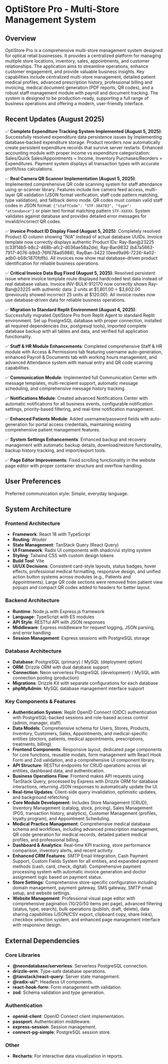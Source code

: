 # OptiStore Pro - Multi-Store Management System

## Overview
OptiStore Pro is a comprehensive multi-store management system designed for optical retail businesses. It provides a centralized platform for managing multiple store locations, inventory, sales, appointments, and customer relationships. The application aims to streamline operations, enhance customer engagement, and provide valuable business insights. Key capabilities include centralized multi-store management, detailed patient medical profiles, advanced prescription history, professional billing and invoicing, medical document generation (PDF reports, QR codes), and a robust staff management module with payroll and document tracking. The system is designed to be production-ready, supporting a full range of business operations and offering a modern, user-friendly interface.

## Recent Updates (August 2025)
✅ **Complete Expenditure Tracking System Implemented (August 5, 2025)**: Successfully resolved expenditure data persistence issues by implementing database-backed expenditure storage. Product reorders now automatically create persistent expenditure records that survive server restarts. Enhanced accounting module with proper income vs expenditure categorization: Sales/Quick Sales/Appointments = Income, Inventory Purchases/Reorders = Expenditures. Payment system displays all transaction types with accurate profit/loss calculations.

✅ **Real Camera QR Scanner Implementation (August 5, 2025)**: Implemented comprehensive QR code scanning system for staff attendance using qr-scanner library. Features include live camera feed access, multi-layer QR validation (JSON format verification, staff code pattern matching, type validation), and fallback demo mode. QR codes must contain valid staff codes in JSON format: `{"staffCode": "STF-304783", "type": "attendance"}` or plain text format matching pattern `STF-XXXXX`. System validates against database and provides detailed error messages for invalid/incorrect QR codes.

✅ **Invoice Product ID Display Fixed (August 5, 2025)**: Completely resolved Product ID column showing "N/A" instead of actual database UUIDs. Invoice template now correctly displays authentic Product IDs: Ray-Ban@23225 (c33f14b5-b8c2-468b-afc2-d036ae58a2de), Ray-Ban9832 (b47a5663-7917-4076-b9d3-76f678ad5988), RayBan-3422 (0eed9a96-7226-4a02-adb0-b58c1870fdfb). All invoices now show real database-driven product identification for reliable business operations.

✅ **Critical Invoice Data Bug Fixed (August 5, 2025)**: Resolved persistent issue where invoice template route displayed hardcoded test data instead of real database values. Invoice INV-BULK-912170 now correctly shows Ray-Ban@23225 with authentic data: 2 units at $1,801.00 = $3,602.00 (previously showed incorrect 25 units at $120.00). All invoice routes now use database-driven data for reliable business operations.

✅ **Migration to Standard Replit Environment (August 4, 2025)**: Successfully migrated OptiStore Pro from Replit Agent to standard Replit environment. Set up PostgreSQL database with proper connection, installed all required dependencies (tsx, postgresql tools), imported complete database backup with all tables and data, and verified full application functionality.

✅ **Staff & HR Module Enhancements**: Completed comprehensive Staff & HR module with Access & Permissions tab featuring username auto-generation, enhanced Payroll & Documents tab with working hours management, and advanced Attendance system with manual entry and QR code scanning capabilities.

✅ **Communication Module**: Implemented full Communication Center with message templates, multi-recipient support, automatic message scheduling, and comprehensive message history tracking.

✅ **Notifications Module**: Created advanced Notifications Center with automatic notifications for all business events, configurable notification settings, priority-based filtering, and real-time notification management.

✅ **Enhanced Patients Module**: Added username/password fields with auto-generation for portal access credentials, maintaining existing comprehensive patient management features.

✅ **System Settings Enhancements**: Enhanced backup and recovery management with automatic backup details, download/restore functionality, backup history tracking, and import/export tools.

✅ **Page Editor Improvements**: Fixed scrolling functionality in the website page editor with proper container structure and overflow handling.

## User Preferences
Preferred communication style: Simple, everyday language.

## System Architecture

### Frontend Architecture
- **Framework**: React 18 with TypeScript
- **Routing**: Wouter
- **State Management**: TanStack Query (React Query)
- **UI Framework**: Radix UI components with shadcn/ui styling system
- **Styling**: Tailwind CSS with custom design tokens
- **Build Tool**: Vite
- **UI/UX Decisions**: Consistent card-style layouts, status badges, hover effects, professional medical formatting, responsive design, and unified action button systems across modules (e.g., Patients and Appointments). Large QR code sections were removed from patient view popups and compact QR codes added to headers for better layout.

### Backend Architecture
- **Runtime**: Node.js with Express.js framework
- **Language**: TypeScript with ES modules
- **API Style**: RESTful API with JSON responses
- **Middleware**: Express middleware for request logging, JSON parsing, and error handling
- **Session Management**: Express sessions with PostgreSQL storage

### Database Architecture
- **Database**: PostgreSQL (primary) / MySQL (deployment option)
- **ORM**: Drizzle ORM with dual database support
- **Connection**: Neon serverless PostgreSQL (development) / MySQL with connection pooling (production)
- **Migrations**: Drizzle Kit with separate configurations for each database
- **phpMyAdmin**: MySQL database management interface support

### Key Components & Features
- **Authentication System**: Replit OpenID Connect (OIDC) authentication with PostgreSQL-backed sessions and role-based access control (admin, manager, staff).
- **Data Models**: Comprehensive schema for Users, Stores, Products, Inventory, Customers, Sales, Appointments, and medical-specific entities (doctors, patients, medical appointments, prescriptions, treatments, billing).
- **Frontend Components**: Responsive layout, dedicated page components for core functions, reusable modals, form management with React Hook Form and Zod validation, and a comprehensive UI component library.
- **API Structure**: RESTful endpoints for CRUD operations across all entities, dashboard data, and authentication.
- **Business Operations Flow**: Frontend makes API requests using TanStack Query, processed by Express with Drizzle ORM for database interactions, returning JSON responses to automatically update the UI.
- **Real-time Updates**: Client-side query invalidation, optimistic updates, and background refetching.
- **Core Module Development**: Includes Store Management (CRUD), Inventory Management (catalog, stock, pricing), Sales Management (POS, transaction history, analytics), Customer Management (profiles, loyalty program), and Appointment Scheduling.
- **Medical Practice Management**: Comprehensive medical database schema and workflows, including advanced prescription management, QR code generation for medical records, detailed patient medical profiles, and professional billing.
- **Dashboard & Analytics**: Real-time KPI tracking, store performance comparison, inventory alerts, and recent activity.
- **Enhanced CRM Features**: SMTP Email Integration, Cash Payment Support, Custom Fields System for all entities, and expanded payment methods (cash, card, check, digital). Comprehensive payment processing system with automatic invoice generation and doctor assignment logic based on payment status.
- **Store Settings**: Comprehensive store-specific configuration including domain management, payment gateway, SMS gateway, SMTP email setup, and website settings.
- **Website Management**: Professional visual page editor with comprehensive pagination (10/20/50 items per page), advanced filtering (status, type, search), bulk operations (publish, draft, delete), data sharing capabilities (JSON/CSV export, clipboard copy, share links), checkbox selection system, and enhanced page management interface with responsive design.

## External Dependencies

### Core Libraries
- **@neondatabase/serverless**: Serverless PostgreSQL connection.
- **drizzle-orm**: Type-safe database operations.
- **@tanstack/react-query**: Server state management.
- **@radix-ui/***: Headless UI components.
- **react-hook-form**: Form management with validation.
- **zod**: Schema validation and type generation.

### Authentication
- **openid-client**: OpenID Connect client implementation.
- **passport**: Authentication middleware.
- **express-session**: Session management.
- **connect-pg-simple**: PostgreSQL session store.

### Other
- **Recharts**: For interactive data visualization in reports.